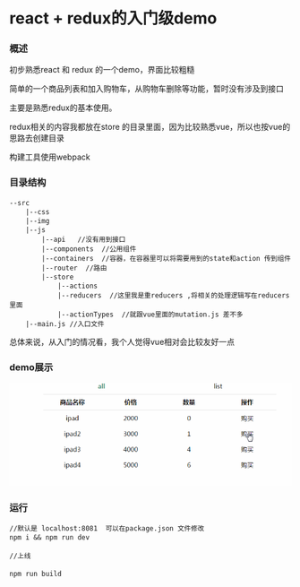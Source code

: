 # react + redux的入门级demo


### 概述

初步熟悉react 和 redux 的一个demo，界面比较粗糙

简单的一个商品列表和加入购物车，从购物车删除等功能，暂时没有涉及到接口

主要是熟悉redux的基本使用。

redux相关的内容我都放在store 的目录里面，因为比较熟悉vue，所以也按vue的思路去创建目录

构建工具使用webpack

### 目录结构
```
--src
	|--css
	|--img
	|--js
		|--api   //没有用到接口
		|--components  //公用组件
		|--containers  //容器，在容器里可以将需要用到的state和action 传到组件
		|--router  //路由
		|--store
			|--actions 
			|--reducers  //这里我是重reducers ,将相关的处理逻辑写在reducers里面
			|--actionTypes  //就跟vue里面的mutation.js 差不多
	|--main.js //入口文件		
```

总体来说，从入门的情况看，我个人觉得vue相对会比较友好一点

### demo展示

![](./src/img/1.gif)

### 运行

```
//默认是 localhost:8081  可以在package.json 文件修改 
npm i && npm run dev

//上线

npm run build

```